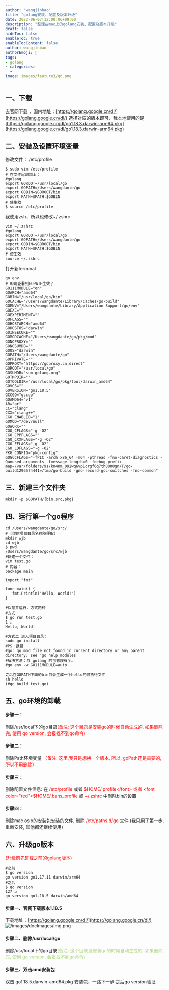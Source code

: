 ```yaml
---
author: "wangjinbao"
title: "golang安装、配置及版本升级"
date: 2022-06-07T12:00:06+09:00
description: "整理在mac上的golang安装、配置及版本升级"
draft: false
hideToc: false
enableToc: true
enableTocContent: false
author: wangjinbao
authorEmoji: 👻
tags: 
- golang
- categories:
  -
image: images/feature3/go.png
---
```



## 一、下载
去官网下载 ，国内地址：[https://golang.google.cn/dl/](https://golang.google.cn/dl/) 
选择对应的版本即可，我本地使用的是[https://golang.google.cn/dl/go1.18.3.darwin-arm64.pkg](https://golang.google.cn/dl/go1.18.3.darwin-arm64.pkg)

## 二、安装及设置环境变量
修改文件：
/etc/profile

```shell
$ sudo vim /etc/profile
# 在文件尾部加上：
#golang
export GOROOT=/usr/local/go
export GOPATH=/Users/wangdante/go
export GOBIN=$GOROOT/bin
export PATH=$PATH:$GOBIN
# 使生效
$ source /etc/profile
```
我使用zsh，所以也修改~/.zshrc
```shell
vim ~/.zshrc
#golang
export GOROOT=/usr/local/go
export GOPATH=/Users/wangdante/go
export GOBIN=$GOROOT/bin
export PATH=$PATH:$GOBIN
# 使生效
source ~/.zshrc
```
打开新terminal
```shell
go env
# 即可查看到GOPATH生效了
GO111MODULE="on"
GOARCH="amd64"
GOBIN="/usr/local/go/bin"
GOCACHE="/Users/wangdante/Library/Caches/go-build"
GOENV="/Users/wangdante/Library/Application Support/go/env"
GOEXE=""
GOEXPERIMENT=""
GOFLAGS=""
GOHOSTARCH="amd64"
GOHOSTOS="darwin"
GOINSECURE=""
GOMODCACHE="/Users/wangdante/go/pkg/mod"
GONOPROXY=""
GONOSUMDB=""
GOOS="darwin"
GOPATH="/Users/wangdante/go"
GOPRIVATE=""
GOPROXY="https://goproxy.cn,direct"
GOROOT="/usr/local/go"
GOSUMDB="sum.golang.org"
GOTMPDIR=""
GOTOOLDIR="/usr/local/go/pkg/tool/darwin_amd64"
GOVCS=""
GOVERSION="go1.18.5"
GCCGO="gccgo"
GOAMD64="v1"
AR="ar"
CC="clang"
CXX="clang++"
CGO_ENABLED="1"
GOMOD="/dev/null"
GOWORK=""
CGO_CFLAGS="-g -O2"
CGO_CPPFLAGS=""
CGO_CXXFLAGS="-g -O2"
CGO_FFLAGS="-g -O2"
CGO_LDFLAGS="-g -O2"
PKG_CONFIG="pkg-config"
GOGCCFLAGS="-fPIC -arch x86_64 -m64 -pthread -fno-caret-diagnostics -Qunused-arguments -fmessage-length=0 -fdebug-prefix-map=/var/folders/9s/kn4nm_092wq6vp1crgf6q7th0000gn/T/go-build1296574441=/tmp/go-build -gno-record-gcc-switches -fno-common"
```

## 三、新建三个文件夹
```shell
mkdir -p $GOPATH/{bin,src,pkg}

```
## 四、运行第一个go程序
```shell
cd /Users/wangdante/go/src/
# (你的项目目录名称随便取)
mkdir wjb
cd wjb
$ pwd
/Users/wangdante/go/src/wjb
#新建一个文件：
vim test.go
# 内容：
package main

import "fmt"

func main() {
   fmt.Println("Hello, World!")
}

#保存并运行，方式两种
#方式一
$ go run test.go                                                                       1 ↵
Hello, World!

#方式二 进入项目目录：
sudo go install
#PS：报错
#go: go.mod file not found in current directory or any parent directory; see 'go help modules'
#解决方法：与 golang 的包管理有关。
#go env -w GO111MODULE=auto

之后在GOPATH下面的bin目录生成一个hello的可执行文件
sh hello
(#go build test.go)
```
## 五、go环境的卸载
#### 步骤一：
删除/usr/local下的go目录<font color="red">(备注: 这个目录是安装go的时候自动生成的. 如果删除完, 使用 go version, 会报找不到go命令)</font>

#### 步骤二：
删除Path环境变量 <font color="red">（备注: 这里,我只是想换一个版本, 所以, goPath还是需要的,所以不用删除）</font>

#### 步骤三：
删除配置文件信息: 在 <font color="red">/etc/profile </font> 或者 <font color="red">$HOME/.profile</font> 或者 <font color="red">$HOME/.bahs_profile</font> 或 <font color="red">~/.zshrc</font> 中删除bin的设置

#### 步骤四：
删除mac os x的安装包安装的文件, 删除 <font color="red">/etc/paths.d/go</font> 文件
(我只用了第一步, 重新安装, 其他都还继续使用)

## 六、升级go版本
<font color="red">(升级前先卸载之前的golang版本)</font>
```shell
#之前
$ go version
go version go1.17.11 darwin/arm64
#之后
$ go version                                                                            127 ↵
go version go1.18.5 darwin/amd64
```
#### 步骤一、官网下载版本1.18.5
下载地址：[https://golang.google.cn/dl/](https://golang.google.cn/dl/)
![/images/docImages/img.png](/images/docImages/img.png)

#### 步骤二、删除/usr/local/go
删除/usr/local下的go目录<font color='#aed581'>(备注: 这个目录是安装go的时候自动生成的. 如果删除完, 使用 go version, 会报找不到go命令)</font>

#### 步骤三、双击amd安装包
双击 go1.18.5.darwin-amd64.pkg 安装包，一路下一步
之后go version验证
